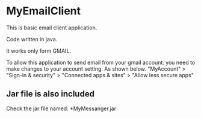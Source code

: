 # MyEmailClient
This is basic email client application.

Code written in java.

It works only form GMAIL.

To allow this application to send email from your gmail account.
you need to make changes to your account setting.
As shown below.
"MyAccount" > "Sign-in & security" > "Connected apps & sites" > "Allow less secure apps"

## Jar file is also included
Check the jar file named: *MyMessanger.jar
